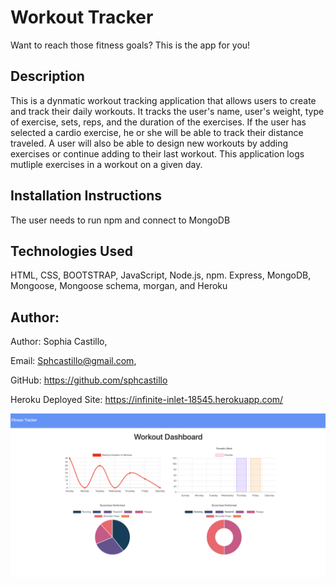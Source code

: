 # Workout Tracker

Want to reach those fitness goals? This is the app for you!

## Description

This is a dynmatic workout tracking application that allows users to create and track their daily workouts. It tracks the user's name, user's weight, type of exercise, sets, reps, and the duration of the exercises. If the user has selected a cardio exercise, he or she will be able to track their distance traveled. A user will also be able to design new workouts by adding exercises or continue adding to their last workout. This application logs mutliple exercises in a workout on a given day. 

## Installation Instructions

The user needs to run npm and connect to MongoDB


## Technologies Used

HTML, CSS, BOOTSTRAP, JavaScript, Node.js, npm. Express, MongoDB, Mongoose, Mongoose schema, morgan, and Heroku


## Author:

Author: Sophia Castillo,


Email: Sphcastillo@gmail.com,


GitHub: https://github.com/sphcastillo


Heroku Deployed Site: https://infinite-inlet-18545.herokuapp.com/


<img src="imgFolder/Screen Shot 2020-09-25 at 5.05.11 AM.png"/>
